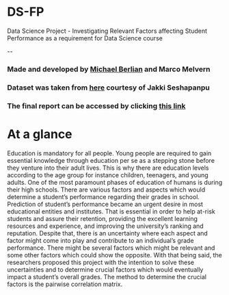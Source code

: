 # DS-FP
Data Science Project - Investigating Relevant Factors affecting Student Performance
as a requirement for Data Science course

--

### Made and developed by [Michael Berlian](https://www.github.com/michaelberlian) and Marco Melvern

### Dataset was taken from [here](https://www.kaggle.com/spscientist/students-performance-in-exams) courtesy of Jakki Seshapanpu

### The final report can be accessed by clicking [this link](https://docs.google.com/document/d/1GIm4mVpLU6RpDowKss-Txis_mWjLF8jg7rFTiYVaxDM/edit?usp=sharing)

# At a glance

Education is mandatory for all people. Young people are required to gain essential knowledge through education per se as a stepping stone before they venture into their adult lives. This is why there are education levels according to the age group for instance children, teenagers, and young adults. One of the most paramount phases of education of humans is during their high schools. There are various factors and aspects which would determine a student’s performance regarding their grades in school. Prediction of student’s performance became an urgent desire in most educational entities and institutes. That is essential in order to help at-risk students and assure their retention, providing the excellent learning resources and experience, and improving the university’s ranking and reputation. Despite that, there is an uncertainty where each aspect and factor might come into play and contribute to an individual’s grade performance. There might be several factors which might be relevant and some other factors which could show the opposite. With that being said, the researchers proposed this project with the intention to solve these uncertainties and to determine crucial factors which would eventually impact a student’s overall grades. The method to determine the crucial factors is the pairwise correlation matrix.
